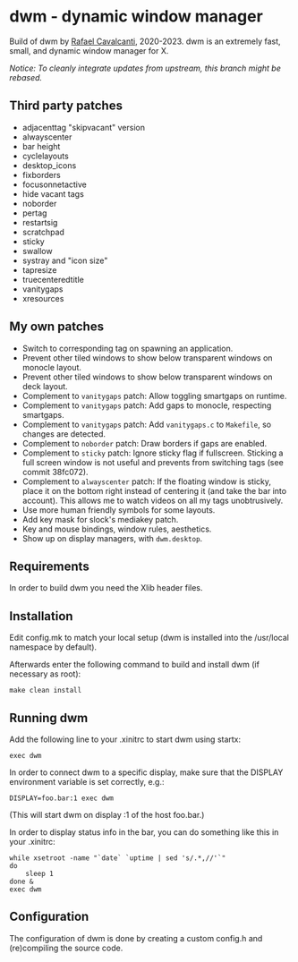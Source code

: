 # dwm - dynamic window manager

Build of dwm by [Rafael Cavalcanti](https://rafaelc.org/dev), 2020-2023. dwm is an extremely fast, small, and dynamic window manager for X.

_Notice: To cleanly integrate updates from upstream, this branch might be rebased._

## Third party patches

- adjacenttag "skipvacant" version
- alwayscenter
- bar height
- cyclelayouts
- desktop_icons
- fixborders
- focusonnetactive
- hide vacant tags
- noborder
- pertag
- restartsig
- scratchpad
- sticky
- swallow
- systray and "icon size"
- tapresize
- truecenteredtitle
- vanitygaps
- xresources

## My own patches

- Switch to corresponding tag on spawning an application.
- Prevent other tiled windows to show below transparent windows on monocle layout.
- Prevent other tiled windows to show below transparent windows on deck layout.
- Complement to `vanitygaps` patch: Allow toggling smartgaps on runtime.
- Complement to `vanitygaps` patch: Add gaps to monocle, respecting smartgaps.
- Complement to `vanitygaps` patch: Add `vanitygaps.c` to `Makefile`, so changes are detected.
- Complement to `noborder` patch: Draw borders if gaps are enabled.
- Complement to `sticky` patch: Ignore sticky flag if fullscreen. Sticking a full screen window is not useful and prevents from switching tags (see commit 38fc072).
- Complement to `alwayscenter` patch: If the floating window is sticky, place it on the bottom right instead of centering it (and take the bar into account). This allows me to watch videos on all my tags unobtrusively.
- Use more human friendly symbols for some layouts.
- Add key mask for slock's mediakey patch.
- Key and mouse bindings, window rules, aesthetics.
- Show up on display managers, with `dwm.desktop`.

## Requirements

In order to build dwm you need the Xlib header files.

## Installation

Edit config.mk to match your local setup (dwm is installed into
the /usr/local namespace by default).

Afterwards enter the following command to build and install dwm (if
necessary as root):

    make clean install

## Running dwm

Add the following line to your .xinitrc to start dwm using startx:

    exec dwm

In order to connect dwm to a specific display, make sure that
the DISPLAY environment variable is set correctly, e.g.:

    DISPLAY=foo.bar:1 exec dwm

(This will start dwm on display :1 of the host foo.bar.)

In order to display status info in the bar, you can do something
like this in your .xinitrc:

    while xsetroot -name "`date` `uptime | sed 's/.*,//'`"
    do
    	sleep 1
    done &
    exec dwm

## Configuration

The configuration of dwm is done by creating a custom config.h
and (re)compiling the source code.
